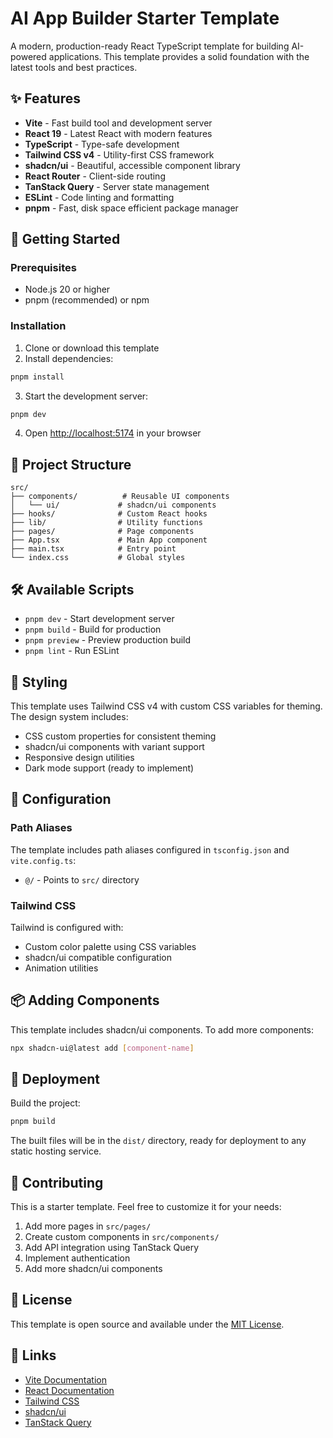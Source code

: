 # AI App Builder Starter Template

A modern, production-ready React TypeScript template for building AI-powered applications. This template provides a solid foundation with the latest tools and best practices.

## ✨ Features

- **Vite** - Fast build tool and development server
- **React 19** - Latest React with modern features
- **TypeScript** - Type-safe development
- **Tailwind CSS v4** - Utility-first CSS framework
- **shadcn/ui** - Beautiful, accessible component library
- **React Router** - Client-side routing
- **TanStack Query** - Server state management
- **ESLint** - Code linting and formatting
- **pnpm** - Fast, disk space efficient package manager

## 🚀 Getting Started

### Prerequisites

- Node.js 20 or higher
- pnpm (recommended) or npm

### Installation

1. Clone or download this template
2. Install dependencies:

```bash
pnpm install
```

3. Start the development server:

```bash
pnpm dev
```

4. Open [http://localhost:5174](http://localhost:5174) in your browser

## 📁 Project Structure

```
src/
├── components/          # Reusable UI components
│   └── ui/             # shadcn/ui components
├── hooks/              # Custom React hooks
├── lib/                # Utility functions
├── pages/              # Page components
├── App.tsx             # Main App component
├── main.tsx            # Entry point
└── index.css           # Global styles
```

## 🛠️ Available Scripts

- `pnpm dev` - Start development server
- `pnpm build` - Build for production
- `pnpm preview` - Preview production build
- `pnpm lint` - Run ESLint

## 🎨 Styling

This template uses Tailwind CSS v4 with custom CSS variables for theming. The design system includes:

- CSS custom properties for consistent theming
- shadcn/ui components with variant support
- Responsive design utilities
- Dark mode support (ready to implement)

## 🔧 Configuration

### Path Aliases

The template includes path aliases configured in `tsconfig.json` and `vite.config.ts`:

- `@/` - Points to `src/` directory

### Tailwind CSS

Tailwind is configured with:
- Custom color palette using CSS variables
- shadcn/ui compatible configuration
- Animation utilities

## 📦 Adding Components

This template includes shadcn/ui components. To add more components:

```bash
npx shadcn-ui@latest add [component-name]
```

## 🚀 Deployment

Build the project:

```bash
pnpm build
```

The built files will be in the `dist/` directory, ready for deployment to any static hosting service.

## 🤝 Contributing

This is a starter template. Feel free to customize it for your needs:

1. Add more pages in `src/pages/`
2. Create custom components in `src/components/`
3. Add API integration using TanStack Query
4. Implement authentication
5. Add more shadcn/ui components

## 📄 License

This template is open source and available under the [MIT License](LICENSE).

## 🔗 Links

- [Vite Documentation](https://vitejs.dev/)
- [React Documentation](https://react.dev/)
- [Tailwind CSS](https://tailwindcss.com/)
- [shadcn/ui](https://ui.shadcn.com/)
- [TanStack Query](https://tanstack.com/query/)